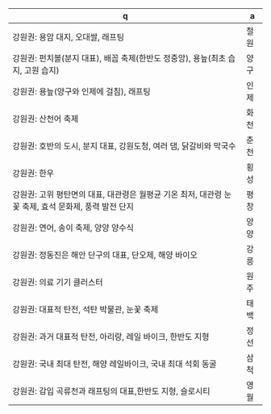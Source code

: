  q  | a
--- | ---
강원권: 용암 대지, 오대쌀, 래프팅			| 철원
강원권: 펀치볼(분지 대표), 배꼽 축제(한반도 정중앙), 용늪(최초 습지, 고원 습지)			| 양구
강원권: 용늪(양구와 인제에 걸침), 래프팅			| 인제
강원권: 산천어 축제			| 화천
강원권: 호반의 도시, 분지 대표, 강원도청, 여러 댐, 닭갈비와 막국수			| 춘천
강원권: 한우			| 횡성
강원권: 고위 평탄면의 대표, 대관령은 월평균 기온 최저, 대관령 눈꽃 축제, 효석 문화제, 풍력 발전 단지			| 평창
강원권: 연어, 송이 축제, 양양 양수식			| 양양
강원권: 정동진은 해안 단구의 대표, 단오제, 해양 바이오			| 강릉
강원권: 의료 기기 클러스터			| 원주
강원권: 대표적 탄전, 석탄 박물관, 눈꽃 축제			| 태백
강원권: 과거 대표적 탄전, 아리랑, 레일 바이크, 한반도 지형			| 정선
강원권: 국내 최대 탄전, 해양 레일바이크, 국내 최대 석회 동굴			| 삼척
강원권: 감입 곡류천과 래프팅의 대표,한반도 지형, 슬로시티			| 영월

